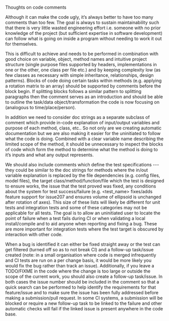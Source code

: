 Thoughts on code comments

Although it can make the code ugly, it’s always better to have too many comments than too few. The goal is always to sustain maintainability such that there is very little wasted engineering effort i.e. someone with no prior knowledge of the project (but sufficient expertise in software development) can follow what is going on inside a program without needing to work it out for themselves.

This is difficult to achieve and needs to be performed in combination with good choice on variable, object, method names and intuitive project structure (single purpose files supported by headers, implementations in one or the other, one class per file etc.) and by keeping complexity low (as few classes as necessary with simple inheritance, relationships, design patterns). Blocks of code doing certain tasks within methods (e.g. applying a rotation matrix to an array) should be supported by comments before the block begin. If splitting blocks follows a similar pattern to splitting paragraphs then the comment serves as an introduction and should be able to outline the task/data object/transformation the code is now focusing on (analogous to time/place/person). 

In addition we need to consider doc strings as a separate subclass of comment which provide in-code explanation of input/output variables and purpose of each method, class, etc.. So not only are we creating automatic documentation but we are also making it easier for the uninitiated to follow what the code is doing. Combined with a clear variable name describing the limited scope of the method, it should be unnecessary to inspect the blocks of code which form the method to determine what the method is doing to it’s inputs and what any output represents. 

We should also include comments which define the test specifications --- they could be similar to the doc strings for methods where the in/out variable explanation is replaced by the file dependencies (e.g. config files, model files), the target class/method/function/file which the test is designed to ensure works, the issue that the test proved was fixed, any conditions about the system for test success/failure (e.g. <test_name> fixes/adds feature support for issue207 and ensures volume of ellipsoid is unchanged after rotation of axes). This size of these lists will likely be different for unit tests and integration tests and some of these categories may not be applicable for all tests. The goal is to allow an uninitiated user to locate the point of failure when a test fails during CI or when validating a local install/compile and to aid anyone when reporting and fixing a bug. These are more important for integration tests where the test target is obscured by interaction with other code. 

When a bug is identified it can either be fixed straight away or the test can get filtered (turned off so as to not break CI) and a follow-up task/issue created (note: in a small organisation where code is merged infrequently and CI tests are run on a per change basis, it would be more likely you would fix the bug rather than track an issue). Additionally, if you leave a TODO/FIXME in the code where the change is too large or outside the scope of the current work, you should also create a follow-up task/issue. In both cases the issue number should be included in the comment so that a quick search can be performed to help identify the requirements for that feature/issue and to make sure the issue has been fully addressed before making a submission/pull request. In some CI systems, a submission will be blocked or require a new follow-up task to be linked to the failure and other automatic checks will fail if the linked issue is present anywhere in the code base. 




